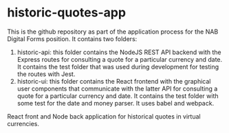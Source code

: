 # historic-quotes-app
This is the github repository as part of the application process for the NAB Digital Forms position. It contains two folders:
1. historic-api: this folder contains the NodeJS REST API backend with the Express routes for consulting a quote for a particular currency
   and date. It contains the test folder that was used during development for testing the routes with Jest.
2. historic-ui: this folder contains the React frontend with the graphical user components that communicate with the latter API for
   consulting a quote for a particular currency and date. It contains the test folder with some test for the date and money parser.
   It uses babel and webpack.
   
React front and Node back application for historical quotes in virtual currencies.
